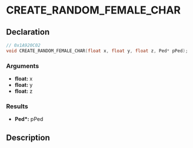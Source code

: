 # CREATE_RANDOM_FEMALE_CHAR

## Declaration
```cpp
// 0x1A920C02
void CREATE_RANDOM_FEMALE_CHAR(float x, float y, float z, Ped* pPed);
```

### Arguments
- **float:** x
- **float:** y
- **float:** z

### Results
- **Ped\*:** pPed

## Description
